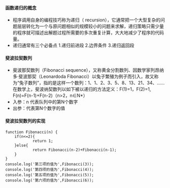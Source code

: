 #### 函数递归的概念
 - 程序调用自身的编程技巧称为递归（ recursion），它通常把一个大型复杂的问题层层转化为一个与原问题相似的规模较小的问题来求解，递归策略只需少量的程序就可描述出解题过程所需要的多次重复计算，大大地减少了程序的代码量。
 - 递归通常有三个必备点
	1.递归前进段
	2.边界条件
	3.递归返回段

#### 斐波拉契数列
 - 斐波那契数列（Fibonacci sequence），又称黄金分割数列、因数学家列昂纳多·斐波那契（Leonardoda Fibonacci）以兔子繁殖为例子而引入，故又称为“兔子数列”，指的是这样一个数列：1、1、2、3、5、8、13、21、34、……在数学上，斐波纳契数列以如下被以递归的方法定义：F(1)=1，F(2)=1, F(n)=F(n-1)+F(n-2)（n>2，n∈N*）
 - 入参：n 代表队列中的第N个数字
 - 出参：代表第N个数字的值

#### 斐波拉契数列的实现
	function Fibonacci(n) {
		if(n<=2){
				return 1;
		}else{
				return Fibonacci(n-2)+Fibonacci(n-1);
		}
	}
	console.log('第三项的值为',Fibonacci(3));
	console.log('第四项的值为',Fibonacci(4));
	console.log('第五项的值为',Fibonacci(5));
	console.log('第六项的值为',Fibonacci(6));


